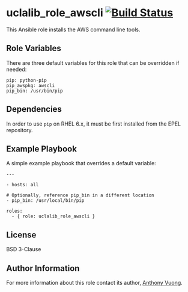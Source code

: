 uclalib_role_awscli [![Build Status](https://travis-ci.org/UCLALibrary/uclalib_role_awscli.svg?branch=master)](https://travis-ci.org/UCLALibrary/uclalib_role_awscli)
=========

This Ansible role installs the AWS command line tools.

Role Variables
--------------

There are three default variables for this role that can be overridden if needed:

    pip: python-pip
    pip_awspkg: awscli
    pip_bin: /usr/bin/pip

Dependencies
------------

In order to use `pip` on RHEL 6.x, it must be first installed from the EPEL repository.

Example Playbook
----------------

A simple example playbook that overrides a default variable:

    ---
    
    - hosts: all
    
    # Optionally, reference pip_bin in a different location
    - pip_bin: /usr/local/bin/pip
    
    roles:
      - { role: uclalib_role_awscli }

License
-------

BSD 3-Clause

Author Information
------------------

For more information about this role contact its author, [Anthony Vuong](https://github.com/avu0ng).
